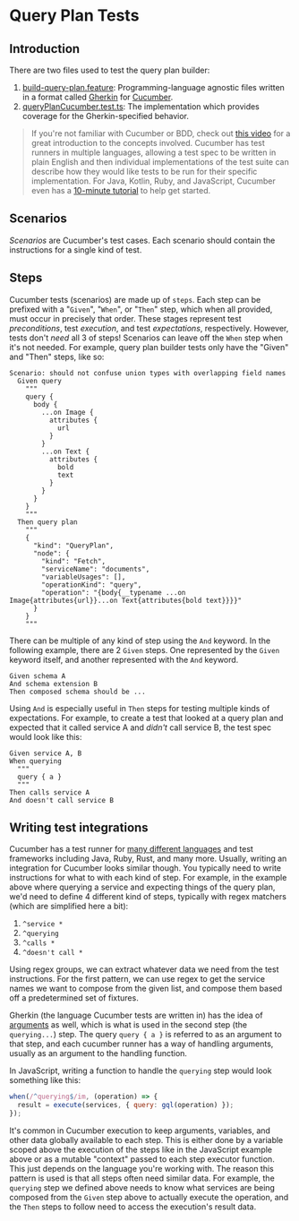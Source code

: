 # Query Plan Tests

## Introduction

There are two files used to test the query plan builder:

1. [build-query-plan.feature](./build-query-plan.feature): Programming-language agnostic files written in a format called [Gherkin](https://cucumber.io/docs/gherkin/reference/) for [Cucumber](https://cucumber.io/).
2. [queryPlanCucumber.test.ts](./queryPlanCucumber.test.ts): The implementation which provides coverage for the Gherkin-specified behavior.

> If you're not familiar with Cucumber or BDD, check out [this video](https://youtu.be/lC0jzd8sGIA) for a great introduction to the concepts involved. Cucumber has test runners in multiple languages, allowing a test spec to be written in plain English and then individual implementations of the test suite can describe how they would like tests to be run for their specific implementation. For Java, Kotlin, Ruby, and JavaScript, Cucumber even has a [10-minute tutorial](https://cucumber.io/docs/guides/10-minute-tutorial/) to help get started.


## Scenarios

_Scenarios_ are Cucumber's test cases. Each scenario should contain the instructions for a single kind of test.

## Steps

Cucumber tests (scenarios) are made up of `steps`. Each step can be prefixed with a "`Given`", "`When`", or "`Then`" step, which when all provided, must occur in precisely that order. These stages represent test _preconditions_, test _execution_, and test _expectations_, respectively. However, tests don't _need_ all 3 of steps! Scenarios can leave off the `When` step when it's not needed. For example, query plan builder tests only have the "Given" and "Then" steps, like so:

```gherkin
Scenario: should not confuse union types with overlapping field names
  Given query
    """
    query {
      body {
        ...on Image {
          attributes {
            url
          }
        }
        ...on Text {
          attributes {
            bold
            text
          }
        }
      }
    }
    """
  Then query plan
    """
    {
      "kind": "QueryPlan",
      "node": {
        "kind": "Fetch",
        "serviceName": "documents",
        "variableUsages": [],
        "operationKind": "query",
        "operation": "{body{__typename ...on Image{attributes{url}}...on Text{attributes{bold text}}}}"
      }
    }
    """
```

There can be multiple of any kind of step using the `And` keyword. In the following example, there are 2 `Given` steps. One represented by the `Given` keyword itself, and another represented with the `And` keyword.

```
Given schema A
And schema extension B
Then composed schema should be ...
```

Using `And` is especially useful in `Then` steps for testing multiple kinds of expectations. For example, to create a test that looked at a query plan and expected that it called service A and _didn't_ call service B, the test spec would look like this:

```
Given service A, B
When querying
  """
  query { a }
  """
Then calls service A
And doesn't call service B
```

## Writing test integrations

Cucumber has a test runner for [many different languages](https://cucumber.io/docs/tools/related-tools/) and test frameworks including Java, Ruby, Rust, and many more. Usually, writing an integration for Cucumber looks similar though. You typically need to write instructions for what to with each kind of step. For example, in the example above where querying a service and expecting things of the query plan, we'd need to define 4 different kind of steps, typically with regex matchers (which are simplified here a bit):

1. `^service *`
2. `^querying`
3. `^calls *`
4. `^doesn't call *`

Using regex groups, we can extract whatever data we need from the test instructions. For the first pattern, we can use regex to get the service names we want to compose from the given list, and compose them based off a predetermined set of fixtures.

Gherkin (the language Cucumber tests are written in) has the idea of [arguments](https://cucumber.io/docs/gherkin/reference/#step-arguments) as well, which is what is used in the second step (the `querying...`) step. The query `query { a }` is referred to as an argument to that step, and each cucumber runner has a way of handling arguments, usually as an argument to the handling function.

In JavaScript, writing a function to handle the `querying` step would look something like this:

```JavaScript
when(/^querying$/im, (operation) => {
  result = execute(services, { query: gql(operation) });
});
```

It's common in Cucumber execution to keep arguments, variables, and other data globally available to each step. This is either done by a variable scoped above the execution of the steps like in the JavaScript example above or as a mutable "context" passed to each step executor function. This just depends on the language you're working with. The reason this pattern is used is that all steps often need similar data. For example, the `querying` step we defined above needs to know what services are being composed from the `Given` step above to actually execute the operation, and the `Then` steps to follow need to access the execution's result data.
